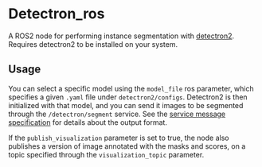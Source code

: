 # Detectron_ros

A ROS2 node for performing instance segmentation with [detectron2](https://github.com/facebookresearch/detectron2/tree/main). Requires detectron2 to be installed on your system.

## Usage
You can select a specific model using the `model_file` ros parameter, which specifies a given `.yaml` file under `detectron2/configs`. Detectron2 is then initialized with that model, and you can send it images to be segmented through the `/detectron/segment` service. See the [service message specification](segmentation_msgs/srv/SegmentImage.srv) for details about the output format. 

If the `publish_visualization` parameter is set to true, the node also publishes a version of image annotated with the masks and scores, on a topic specified through the `visualization_topic` parameter.
